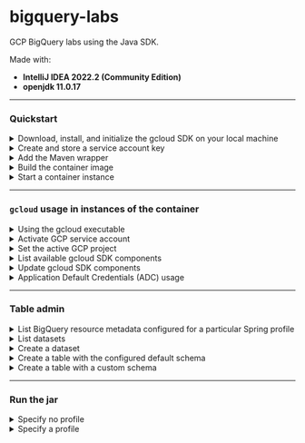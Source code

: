 # bigquery-labs

GCP BigQuery labs using the Java SDK.

Made with:
- **IntelliJ IDEA 2022.2 (Community Edition)**
- **openjdk 11.0.17**


---


### Quickstart

<details>
<summary>Download, install, and initialize the gcloud SDK on your local machine</summary>

Refer to the <a href="https://cloud.google.com/sdk/docs/install#other_installation_options">`gcloud` CLI documentation</a> to complete this step.

Install the `gcloud` SDK to the user's home directory (e.g., `/Users/USERNAME/google-cloud-sdk`). 

When it's finished installing, add the `gcloud` executable to your system's `$PATH` and run the command:

```shell
gcloud init
```

</details>


<details>
<summary>Create and store a service account key</summary>

The `Dockerfile` of this project will map the directory:

`/Users/USERNAME/.config/gcloud`

to a volume on the container instance: 

`/root/.config/gcloud`

so that the **_service account key_** and **_application default credentials_** used locally are also available for the container instance.

Read <a href="https://cloud.google.com/iam/docs/keys-create-delete#iam-service-account-keys-create-gcloud">here</a> for more information about creating service account keys.

### macOS

Store the service account key at the location:

`/Users/USERNAME/.config/gcloud`

**Replace the following**:

- `USERNAME`: the current user's username

e.g.,

`/Users/squidmin/.config/gcloud/sa-private-key.json`

### Windows

TBD

</details>


<details>
<summary>Add the Maven wrapper</summary>

Ensure that Maven is already installed on the machine that will run the container.

In the root of this project, run the command:

```shell
mvn wrapper:wrapper
```

Read <a href="https://maven.apache.org/install.html">here</a> for more information about installing Maven.

</details>


<details>
<summary>Build the container image</summary>

```shell
docker build -t bigquery-labs .
```

</details>


<details>
<summary>Start a container instance</summary>

```shell
docker run \
  --rm -it \
  -e GCP_PROJECT_ID=PROJECT_ID \
  -v $HOME/.config/gcloud:/root/.config/gcloud \
  -v $HOME/.m2:/root/.m2 \
  bigquery-labs
```

**Replace the following**:
- `PROJECT_ID`: the project ID for the target GCP project.

Example with `lofty-root-305785` as the `GCP_PROJECT_ID`:

```shell
docker run \
  --rm -it \
  -e GCP_PROJECT_ID=lofty-root-305785 \
  -v $HOME/.config/gcloud:/root/.config/gcloud \
  -v $HOME/.m2:/root/.m2 \
  bigquery-labs
```

</details>


---


### `gcloud` usage in instances of the container

<details>
<summary>Using the gcloud executable</summary>

<blockquote>
<strong><i>Note</i></strong>: In the container image, the absolute path of the <code>gcloud</code> executable is assigned to the <code>$GCLOUD</code> environment variable.
<br/>
The below example demonstrates how to use this environment variable to execute <code>gcloud</code> commands:
<br/><br/>
<code>$GCLOUD auth activate-service-account --key-file=${GOOGLE_APPLICATION_CREDENTIALS}</code>
<br/><br/>
Instead of typing the absolute path, as in
<br/><br/>
<code>/usr/local/google-cloud-sdk/bin/gcloud</code>
<br/><br/>
run <code>gcloud</code> commands using this environment variable.
</blockquote>

</details>


<details>
<summary>Activate GCP service account</summary>

The container image stores the user's service account key in the `GOOGLE_APPLICATION_CREDENTIALS` environment variable, so the user can activate their service account using the below command:

```shell
$GCLOUD auth activate-service-account --key-file=${GOOGLE_APPLICATION_CREDENTIALS}
```

</details>


<details>
<summary>Set the active GCP project</summary>

```shell
$GCLOUD config set project ${GCP_PROJECT_ID}
```

`GCP_PROJECT_ID` is the same project ID passed via the `docker run` command when starting the container.

</details>


<details>
<summary>List available gcloud SDK components</summary>

```shell
$GCLOUD components list
```

</details>


<details>
<summary>Update gcloud SDK components</summary>

```shell
$GCLOUD components update
```

</details>


<details>
<summary>Application Default Credentials (ADC) usage</summary>

In an interactive container instance, run the following commands:

```shell
$GCLOUD auth login
$GCLOUD auth application-default login
```

</details>


---


### Table admin

<details>
<summary>List BigQuery resource metadata configured for a particular Spring profile</summary>

```shell
./mvnw \
  -Dtest=BigQueryAdminClientIntegrationTest#echoDefaultBigQueryResourceMetadata \
  test -P PROFILE_NAME \
  -DprojectId="PROJECT_ID"
```

**Replace the following**:
- `PROFILE_NAME`: the name of the profile to activate for the method execution.
- `PROJECT_ID`: the project ID for the GCP project to target.

For example, assuming the name of the profile to activate is `integration`:

```shell
./mvnw \
  -Dtest=BigQueryAdminClientIntegrationTest#echoDefaultBigQueryResourceMetadata \
  test -P integration \
  -DprojectId="lofty-root-378503"
```

The `-DargLine` parameter can also indicate the profile to activate.

```shell
./mvnw \
  -DargLine="-Dspring.profiles.active=PROFILE_NAME" \
  -Dtest=BigQueryAdminClientIntegrationTest#echoDefaultBigQueryResourceMetadata \
  test \
  -DprojectId="PROJECT_ID"
```

**Replace the following**:
- `PROFILE_NAME`: the name of the profile to activate.
- `PROJECT_ID`: the project ID for the GCP project to target.

For example, assuming the name of the profile to activate is `integration`:

```shell
./mvnw \
  -DargLine="-Dspring.profiles.active=integration" \
  -Dtest=BigQueryAdminClientIntegrationTest#echoDefaultBigQueryResourceMetadata \
  test \
  -DprojectId="lofty-root-378503"
```

</details>


<details>
<summary>List datasets</summary>

```shell
./mvnw \
  -Dtest=BigQueryAdminClientIntegrationTest#listDatasets \
  test -P PROFILE_NAME \
  -projectId="PROJECT_ID"
```

**Replace the following**:
- `PROJECT_ID`: the project ID of the GCP project to target.
- `PROFILE_NAME`: the name of the profile to activate.

Example:

```shell
./mvnw \
  -Dtest=BigQueryAdminClientIntegrationTest#listDatasets \
  test -P integration \
  -DprojectId="lofty-root-378503"
```

</details>


<details>
<summary>Create a dataset</summary>

```shell
./mvnw \
  -Dtest=BigQueryAdminClientIntegrationTest#createDataset \
  test -P integration \
  -DprojectId="PROJECT_ID" \
  -DdatasetName="DATASET_NAME"
```

**Replace the following**:
- `PROJECT_ID`: the project ID of the GCP project to target.
- `DATASET_NAME`: the name of the dataset to target.

Example:

```shell
./mvnw \
  -Dtest=BigQueryAdminClientIntegrationTest#createDataset \
  test -P integration \
  -DprojectId="lofty-root-378503" \
  -DdatasetName="test_dataset_123"
```

</details>


<details>
<summary>Create a table with the configured default schema</summary>

```shell
./mvnw \
  -Dtest=BigQueryAdminClientIntegrationTest#createTableWithDefaultSchema \
  test -P PROFILE_NAME \
  -DprojectId="PROJECT_ID" \
  -DdatasetName="DATASET_NAME" \
  -DtableName="TABLE_NAME"
```

**Replace the following**:
- `PROFILE_NAME`: the name of the profile to activate for the method execution.
- `PROJECT_ID`: the name of the GCP project ID to target.
- `DATASET_NAME`: the name of the BigQuery dataset to target.
- `TABLE_NAME`: the name of the BigQuery table to target.

Example using the `integration` profile:

```shell
./mvnw \
  -Dtest=BigQueryAdminClientIntegrationTest#createTableWithDefaultSchema \
  test -P integration \
  -DprojectId="lofty-root-378503" \
  -DdatasetName="test_dataset_123" \
  -DtableName="test_table_123"
```

</details>


<details>
<summary>Create a table with a custom schema</summary>

```shell
./mvnw \
  -Dtest=BigQueryAdminClientIntegrationTest#createTableWithCustomSchema \
  test -P PROFILE_NAME \
  -DprojectId="PROJECT_ID" \
  -DdatasetName="DATASET_NAME" \
  -DtableName="TABLE_NAME" \
  -Dschema="name_1,datatype_1;name_2,datatype_2;[...];name_n,datatype_n"
```

**Replace the following**:
- `PROFILE_NAME`: the name of the profile to activate for the method execution.
- `PROJECT_ID`: the name of the GCP project ID to target.
- `DATASET_NAME`: the name of the BigQuery dataset to target.
- `TABLE_NAME`: the name of the BigQuery table to target.

Example using the `integration` profile:

```shell
./mvnw \
  -Dtest=BigQueryAdminClientIntegrationTest#createTableWithCustomSchema \
  test -P integration \
  -DprojectId="lofty-root-378503" \
  -DdatasetName="test_dataset_123" \
  -DtableName="test_table_321" \
  -Dschema="id,string;client_name,string;active,bool;creation_timestamp,datetime;last_update_timestamp,datetime"
```

</details>


---


### Run the jar

<details>
<summary>Specify no profile</summary>

```shell
mvn spring-boot:run
```

</details>


<details>
<summary>Specify a profile</summary>

```shell
mvn spring-boot:run -Dspring-boot.run.profiles=local
```

</details>
